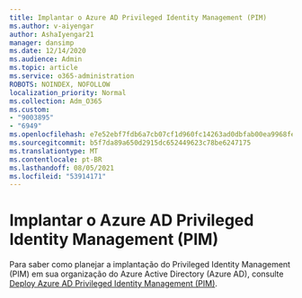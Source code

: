 ```yaml
---
title: Implantar o Azure AD Privileged Identity Management (PIM)
ms.author: v-aiyengar
author: AshaIyengar21
manager: dansimp
ms.date: 12/14/2020
ms.audience: Admin
ms.topic: article
ms.service: o365-administration
ROBOTS: NOINDEX, NOFOLLOW
localization_priority: Normal
ms.collection: Adm_O365
ms.custom:
- "9003895"
- "6949"
ms.openlocfilehash: e7e52ebf7fdb6a7cb07cf1d960fc14263ad0dbfab00ea9968feabbfa4b05c975
ms.sourcegitcommit: b5f7da89a650d2915dc652449623c78be6247175
ms.translationtype: MT
ms.contentlocale: pt-BR
ms.lasthandoff: 08/05/2021
ms.locfileid: "53914171"
---
```

# <a name="deploy-azure-ad-privileged-identity-management-pim"></a>Implantar o Azure AD Privileged Identity Management (PIM)

Para saber como planejar a implantação do Privileged Identity Management (PIM) em sua organização do Azure Active Directory (Azure AD), consulte [Deploy Azure AD Privileged Identity Management (PIM)](https://go.microsoft.com/fwlink/?linkid=2132095).